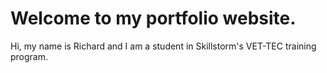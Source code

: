 # Welcome to my portfolio website.

Hi, my name is Richard and I am a student in Skillstorm's VET-TEC training program.
